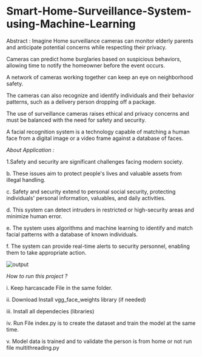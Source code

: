 # Smart-Home-Surveillance-System-using-Machine-Learning

Abstract :
Imagine Home surveillance cameras can monitor elderly parents and anticipate
potential concerns while respecting their privacy.

Cameras can predict home burglaries based on suspicious behaviors, allowing time
to notify the homeowner before the event occurs.

A network of cameras working together can keep an eye on neighborhood safety.

The cameras can also recognize and identify individuals and their behavior
patterns, such as a delivery person dropping off a package.

The use of surveillance cameras raises ethical and privacy concerns and must be
balanced with the need for safety and security.

A facial recognition system is a technology capable of matching a human face
from a digital image or a video frame against a database of faces.




*About Application :*

1.Safety and security are significant challenges facing modern society.

b. These issues aim to protect people's lives and valuable assets from
illegal handling.

c. Safety and security extend to personal social security, protecting
individuals' personal information, valuables, and daily activities.

d. This system can detect intruders in restricted or high-security areas and
minimize human error.

e. The system uses algorithms and machine learning to identify and match
facial patterns with a database of known individuals.

f. The system can provide real-time alerts to security personnel, enabling
them to take appropriate action.


![output](https://github.com/arbaj2002/Smart-Home-Surveillance-System-using-Machine-Learning/assets/57356090/e0a75c05-f1d7-4aca-a7ad-5653f74767e5)


*How to run this project ?*

i. Keep harcascade File in the same folder.

ii. Download Install vgg_face_weights library (if needed) 

iii. Install all dependecies (libraries)

iv. Run File index.py is to create the dataset and train the model at the same time.

v. Model data is trained and to validate the person is from home or not run file multithreading.py




